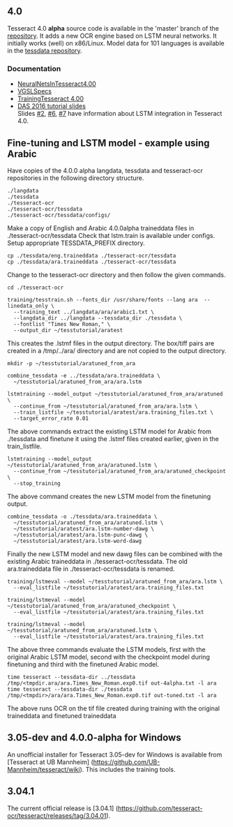 ## 4.0

Tesseract 4.0 **alpha** source code is available in the 'master' branch of the [repository](https://github.com/tesseract-ocr/tesseract). It adds a new OCR engine based on LSTM neural networks. It initially works (well) on x86/Linux. Model data for 101 languages is available in the [tessdata repository](https://github.com/tesseract-ocr/tessdata).

### Documentation
* [NeuralNetsInTesseract4.00](NeuralNetsInTesseract4.00)
* [VGSLSpecs](https://github.com/tesseract-ocr/tesseract/wiki/VGSLSpecs)
* [TrainingTesseract 4.00](https://github.com/tesseract-ocr/tesseract/wiki/TrainingTesseract-4.00)
* [DAS 2016 tutorial slides](https://github.com/tesseract-ocr/docs/tree/master/das_tutorial2016)  
Slides
[#2](https://github.com/tesseract-ocr/docs/blob/master/das_tutorial2016/2ArchitectureAndDataStructures.pdf),
[#6](https://github.com/tesseract-ocr/docs/blob/master/das_tutorial2016/6ModernizationEfforts.pdf),
[#7](https://github.com/tesseract-ocr/docs/blob/master/das_tutorial2016/7Building%20a%20Multi-Lingual%20OCR%20Engine.pdf)
have information about LSTM integration in Tesseract 4.0.

## Fine-tuning and LSTM model - example using Arabic

Have copies of the 4.0.0 alpha langdata, tessdata and tesseract-ocr repositories in the following directory structure.

```
./langdata
./tessdata
./tesseract-ocr
./tesseract-ocr/tessdata
./tesseract-ocr/tessdata/configs/
```

Make a copy of English and Arabic 4.0.0alpha traineddata files in ./tesseract-ocr/tessdata
Check that lstm.train is available under configs.
Setup appropriate TESSDATA_PREFIX directory.
```
cp ./tessdata/eng.traineddata ./tesseract-ocr/tessdata
cp ./tessdata/ara.traineddata ./tesseract-ocr/tessdata
```

Change to the tesseract-ocr directory and then follow the given commands.

```
cd ./tesseract-ocr

training/tesstrain.sh --fonts_dir /usr/share/fonts --lang ara  --linedata_only \
  --training_text ../langdata/ara/arabic1.txt \
  --langdata_dir ../langdata --tessdata_dir ./tessdata \
  --fontlist "Times New Roman," \
  --output_dir ~/tesstutorial/aratest
```
This creates the .lstmf files in the output directory. The box/tiff pairs are created in a /tmp/../ara/ directory and are not copied to the output directory.
```
mkdir -p ~/tesstutorial/aratuned_from_ara 

combine_tessdata -e ../tessdata/ara.traineddata \
  ~/tesstutorial/aratuned_from_ara/ara.lstm
  
lstmtraining --model_output ~/tesstutorial/aratuned_from_ara/aratuned \
  --continue_from ~/tesstutorial/aratuned_from_ara/ara.lstm \
  --train_listfile ~/tesstutorial/aratest/ara.training_files.txt \
  --target_error_rate 0.01 
```

The above commands extract the existing LSTM model for Arabic from ./tessdata and finetune it using the .lstmf files created earlier, given in the train_listfile.
``` 
lstmtraining --model_output ~/tesstutorial/aratuned_from_ara/aratuned.lstm \
  --continue_from ~/tesstutorial/aratuned_from_ara/aratuned_checkpoint \
  --stop_training
```
The above command creates the new LSTM model from the finetuning output.
```
combine_tessdata -o ./tessdata/ara.traineddata \
  ~/tesstutorial/aratuned_from_ara/aratuned.lstm \
  ~/tesstutorial/aratest/ara.lstm-number-dawg \
  ~/tesstutorial/aratest/ara.lstm-punc-dawg \
  ~/tesstutorial/aratest/ara.lstm-word-dawg 
```  
Finally the new LSTM model and new dawg files can be combined with the existing Arabic traineddata in ./tesseract-ocr/tessdata. The old ara.traineddata file in ./tesseract-ocr/tessdata is renamed.

```
training/lstmeval --model ~/tesstutorial/aratuned_from_ara/ara.lstm \
  --eval_listfile ~/tesstutorial/aratest/ara.training_files.txt  
  
training/lstmeval --model ~/tesstutorial/aratuned_from_ara/aratuned_checkpoint \
  --eval_listfile ~/tesstutorial/aratest/ara.training_files.txt  
  
training/lstmeval --model ~/tesstutorial/aratuned_from_ara/aratuned.lstm \
  --eval_listfile ~/tesstutorial/aratest/ara.training_files.txt  
``` 

The above three commands evaluate the LSTM models, first with the original Arabic LSTM model, second with the checkpoint model during finetuning and third with the finetuned Arabic model.

```
time tesseract --tessdata-dir ../tessdata /tmp/<tmpdir.ara/ara.Times_New_Roman.exp0.tif out-4alpha.txt -l ara
time tesseract --tessdata-dir ./tessdata /tmp/<tmpdir>/ara/ara.Times_New_Roman.exp0.tif out-tuned.txt -l ara  
```

The above runs OCR on the tif file created during training with the original traineddata and finetuned traineddata 

## 3.05-dev and 4.0.0-alpha for Windows

An unofficial installer for Tesseract 3.05-dev for Windows is available from [Tesseract at UB Mannheim] (https://github.com/UB-Mannheim/tesseract/wiki). This includes the training tools.

## 3.04.1

The current official release is [3.04.1] (https://github.com/tesseract-ocr/tesseract/releases/tag/3.04.01).
